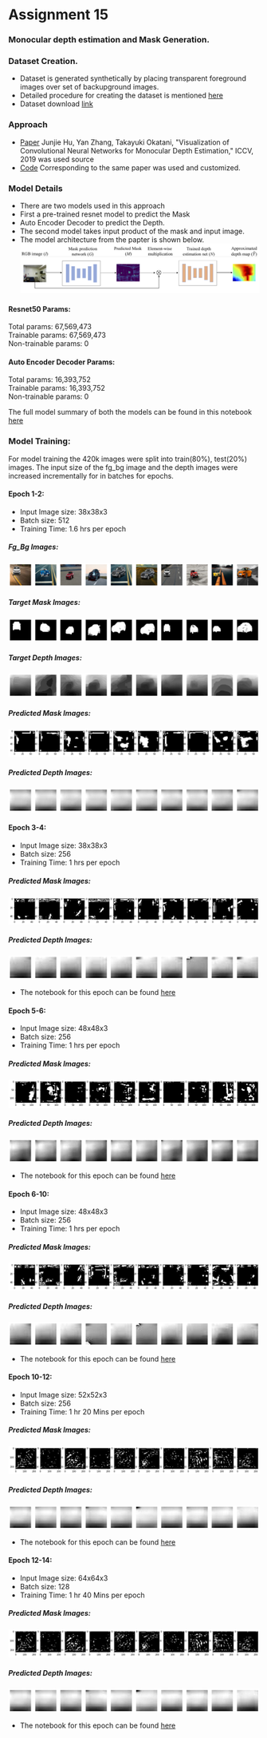 # Assignment 15

### Monocular depth estimation and Mask Generation.

### Dataset Creation.
- Dataset is generated synthetically by placing transparent foreground images over set of backupground images.
- Detailed procedure for creating the dataset is mentioned [here](https://github.com/deepakgowtham/EVA4/blob/master/Week14/Readme.md)
- Dataset download [link](https://drive.google.com/open?id=1aXOUCyBZn8fL2mL037g7TvYvuTsj7rfg)

### Approach 
- [Paper](http://openaccess.thecvf.com/content_ICCV_2019/papers/Hu_Visualization_of_Convolutional_Neural_Networks_for_Monocular_Depth_Estimation_ICCV_2019_paper.pdf) Junjie Hu, Yan Zhang, Takayuki Okatani, "Visualization of Convolutional Neural Networks for Monocular Depth Estimation," ICCV, 2019 was used source
- [Code](https://github.com/JunjH/Visualizing-CNNs-for-monocular-depth-estimation) Corresponding to the same paper was used and customized.

### Model Details
- There are two models used in this approach
- First a pre-trained resnet model to predict the Mask
- Auto Encoder Decoder to predict the Depth.
- The second model takes input product of the mask and input image.
- The model architecture from the papter is shown below.
![Model Architecture](https://github.com/deepakgowtham/EVA4/blob/master/Week15/Images/fig_arch.png)

#### Resnet50 Params:

Total params: 67,569,473 <br>
Trainable params: 67,569,473 <br>
Non-trainable params: 0 <br>
#### Auto Encoder Decoder Params:

Total params: 16,393,752 <br>
Trainable params: 16,393,752 <br>
Non-trainable params: 0 <br>

The full model summary of both the models can be found in this notebook [here](https://github.com/deepakgowtham/EVA4/blob/master/Week15/Notebooks/EVA4_Session15_Model_Params.ipynb)


### Model Training:
For model training the 420k images were split into train(80%), test(20%) images.
The input size of the fg_bg image and the depth images were increased incrementally for in batches for epochs.

#### Epoch 1-2:
- Input Image size: 38x38x3
- Batch size: 512
- Training Time: 1.6 hrs per epoch

##### Fg_Bg Images:
![fg_bg](https://github.com/deepakgowtham/EVA4/blob/master/Week15/Images/Epoch2/fg_bg.png)
##### Target Mask Images:
![Target Mask](https://github.com/deepakgowtham/EVA4/blob/master/Week15/Images/Epoch2/input_mask.png)
##### Target Depth Images:
![Target Depth](https://github.com/deepakgowtham/EVA4/blob/master/Week15/Images/Epoch2/depth_input.png)
##### Predicted Mask Images:
![Predicted Mask](https://github.com/deepakgowtham/EVA4/blob/master/Week15/Images/Epoch2/output_mask.png)
##### Predicted Depth Images:
![Predicted Depth](https://github.com/deepakgowtham/EVA4/blob/master/Week15/Images/Epoch2/output_depth.png)

#### Epoch 3-4:
- Input Image size: 38x38x3
- Batch size: 256
- Training Time: 1 hrs per epoch

##### Predicted Mask Images:
![Predicted Mask](https://github.com/deepakgowtham/EVA4/blob/master/Week15/Images/epoch4/output_mask.png)
##### Predicted Depth Images:
![Predicted Depth](https://github.com/deepakgowtham/EVA4/blob/master/Week15/Images/epoch4/output_depth.png)

- The notebook for this epoch can be found [here](https://github.com/deepakgowtham/EVA4/blob/master/Week15/Notebooks/EVA4_Session15_Epoch_4.ipynb)

#### Epoch 5-6:
- Input Image size: 48x48x3
- Batch size: 256
- Training Time: 1 hrs per epoch

##### Predicted Mask Images:
![Predicted Mask](https://github.com/deepakgowtham/EVA4/blob/master/Week15/Images/Epoch6/output_mask.png)
##### Predicted Depth Images:
![Predicted Depth](https://github.com/deepakgowtham/EVA4/blob/master/Week15/Images/Epoch6/output_depth.png)

- The notebook for this epoch can be found [here](https://github.com/deepakgowtham/EVA4/blob/master/Week15/Notebooks/EVA4_Session15_Epoch_6.ipynb)

#### Epoch 6-10:
- Input Image size: 48x48x3
- Batch size: 256
- Training Time: 1 hrs per epoch

##### Predicted Mask Images:
![Predicted Mask](https://github.com/deepakgowtham/EVA4/blob/master/Week15/Images/Epoch10/output_mask.png)
##### Predicted Depth Images:
![Predicted Depth](https://github.com/deepakgowtham/EVA4/blob/master/Week15/Images/Epoch10/output_depth.png)

- The notebook for this epoch can be found [here](https://github.com/deepakgowtham/EVA4/blob/master/Week15/Notebooks/EVA4_Session15_Epoch_10.ipynb)

#### Epoch 10-12:
- Input Image size: 52x52x3
- Batch size: 256
- Training Time: 1 hr 20 Mins per epoch

##### Predicted Mask Images:
![Predicted Mask](https://github.com/deepakgowtham/EVA4/blob/master/Week15/Images/Epoch12/output_mask.png)
##### Predicted Depth Images:
![Predicted Depth](https://github.com/deepakgowtham/EVA4/blob/master/Week15/Images/Epoch12/output_depth.png)

- The notebook for this epoch can be found [here](https://github.com/deepakgowtham/EVA4/blob/master/Week15/Notebooks/EVA4_Session15_Epoch_12.ipynb)

#### Epoch 12-14:
- Input Image size: 64x64x3
- Batch size: 128
- Training Time: 1 hr 40 Mins per epoch

##### Predicted Mask Images:
![Predicted Mask](https://github.com/deepakgowtham/EVA4/blob/master/Week15/Images/Epoch12/output_mask.png)
##### Predicted Depth Images:
![Predicted Depth](https://github.com/deepakgowtham/EVA4/blob/master/Week15/Images/Epoch12/output_depth.png)

- The notebook for this epoch can be found [here](https://github.com/deepakgowtham/EVA4/blob/master/Week15/Notebooks/EVA4_Session15_Epoch_12.ipynb)












